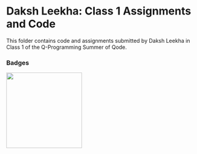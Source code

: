 # Daksh Leekha: Class 1 Assignments and Code
This folder contains code and assignments submitted by Daksh Leekha in Class 1 of the Q-Programming Summer of Qode.
### Badges
<img src="/badges/attendance.png" width="200px" height="200px">